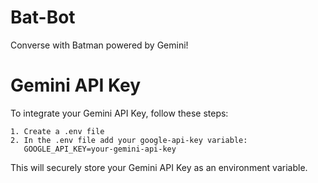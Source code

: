 # Bat-Bot
 Converse with Batman powered by Gemini!

# Gemini API Key
To integrate your Gemini API Key, follow these steps:
```
1. Create a .env file
2. In the .env file add your google-api-key variable:
   GOOGLE_API_KEY=your-gemini-api-key
```
This will securely store your Gemini API Key as an environment variable.
